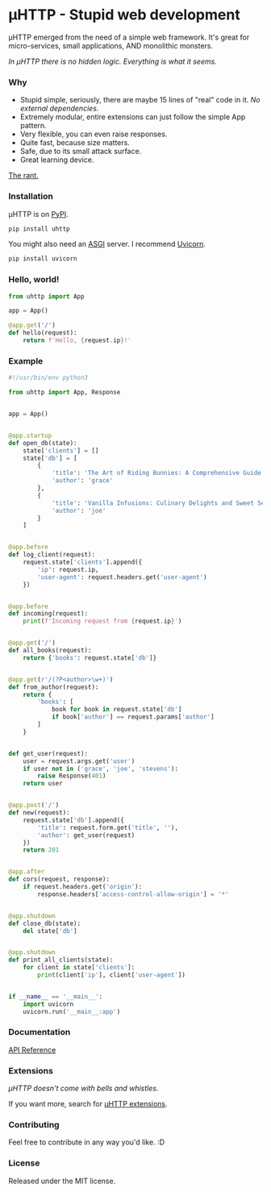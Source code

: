 # µHTTP - Stupid web development

µHTTP emerged from the need of a simple web framework. It's great for micro-services, small applications, AND monolithic monsters.

_In µHTTP there is no hidden logic. Everything is what it seems._

### Why

- Stupid simple, seriously, there are maybe 15 lines of "real" code in it. _No external dependencies._
- Extremely modular, entire extensions can just follow the simple App pattern.
- Very flexible, you can even raise responses.
- Quite fast, because size matters.
- Safe, due to its small attack surface.
- Great learning device.

[The rant.](https://lobste.rs/s/ukh5id/uhttp_pythonic_web_development#c_9jln1d)

### Installation

µHTTP is on [PyPI](https://pypi.org/project/uhttp/).

```bash
pip install uhttp
```

You might also need an [ASGI](https://asgi.readthedocs.io/en/latest/) server. I recommend [Uvicorn](https://www.uvicorn.org/).

```bash
pip install uvicorn
```

### Hello, world!

```python
from uhttp import App

app = App()

@app.get('/')
def hello(request):
    return f'Hello, {request.ip}!'
```

### Example

```python
#!/usr/bin/env python3

from uhttp import App, Response


app = App()


@app.startup
def open_db(state):
    state['clients'] = []
    state['db'] = [
        {
            'title': 'The Art of Riding Bunnies: A Comprehensive Guide.',
            'author': 'grace'
        },
        {
            'title': 'Vanilla Infusions: Culinary Delights and Sweet Sensations.',
            'author': 'joe'
        }
    ]


@app.before
def log_client(request):
    request.state['clients'].append({
        'ip': request.ip,
        'user-agent': request.headers.get('user-agent')
    })


@app.before
def incoming(request):
    print(f'Incoming request from {request.ip}')


@app.get('/')
def all_books(request):
    return {'books': request.state['db']}


@app.get(r'/(?P<author>\w+)')
def from_author(request):
    return {
        'books': [
            book for book in request.state['db']
            if book['author'] == request.params['author']
        ]
    }


def get_user(request):
    user = request.args.get('user')
    if user not in ('grace', 'joe', 'stevens'):
        raise Response(401)
    return user


@app.post('/')
def new(request):
    request.state['db'].append({
        'title': request.form.get('title', ''),
        'author': get_user(request)
    })
    return 201


@app.after
def cors(request, response):
    if request.headers.get('origin'):
        response.headers['access-control-allow-origin'] = '*'


@app.shutdown
def close_db(state):
    del state['db']


@app.shutdown
def print_all_clients(state):
    for client in state['clients']:
        print(client['ip'], client['user-agent'])


if __name__ == '__main__':
    import uvicorn
    uvicorn.run('__main__:app')
```

### Documentation

[API Reference](https://0x67757300.github.io/uHTTP)

### Extensions

_µHTTP doesn't come with bells and whistles._

If you want more, search for [µHTTP extensions](https://github.com/topics/uhttp-extension).

### Contributing

Feel free to contribute in any way you'd like. :D

### License

Released under the MIT license.
